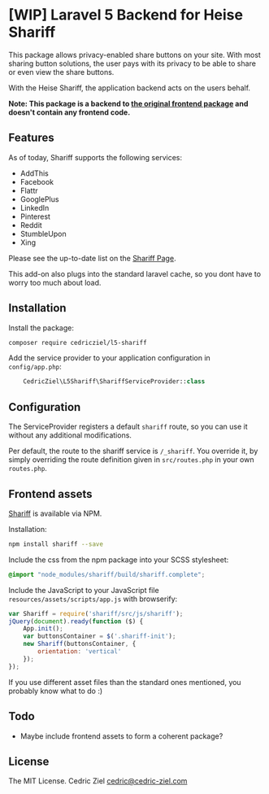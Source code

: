 # [WIP] Laravel 5 Backend for Heise Shariff

This package allows privacy-enabled share buttons on your site. With most sharing button solutions,
the user pays with its privacy to be able to share or even view the share buttons.

With the Heise Shariff, the application backend acts on the users behalf.

**Note: This package is a backend to [the original frontend package](https://github.com/heiseonline/shariff) 
and doesn't contain any frontend code.**

## Features

As of today, Shariff supports the following services:

* AddThis
* Facebook
* Flattr
* GooglePlus
* LinkedIn
* Pinterest
* Reddit
* StumbleUpon
* Xing

Please see the up-to-date list on the [Shariff Page](https://github.com/heiseonline/shariff-backend-php#supported-services).

This add-on also plugs into the standard laravel cache, so you dont have to worry too much about load.

## Installation

Install the package:

```bash
composer require cedricziel/l5-shariff
```

Add the service provider to your application configuration in `config/app.php`:

```php
    CedricZiel\L5Shariff\ShariffServiceProvider::class
```

## Configuration

The ServiceProvider registers a default `shariff` route, so you can use it without any additional modifications.

Per default, the route to the shariff service is `/_shariff`. You override it, by simply overriding the route
definition given in `src/routes.php` in your own `routes.php`.

## Frontend assets

[Shariff](https://github.com/heiseonline/shariff) is available via NPM.

Installation: 

```bash
npm install shariff --save
```

Include the css from the npm package into your SCSS stylesheet:

```scss
@import "node_modules/shariff/build/shariff.complete";
```

Include the JavaScript to your JavaScript file `resources/assets/scripts/app.js` with browserify:

```javascript
var Shariff = require('shariff/src/js/shariff');
jQuery(document).ready(function ($) {
    App.init();
    var buttonsContainer = $('.shariff-init');
    new Shariff(buttonsContainer, {
        orientation: 'vertical'
    });
});
```

If you use different asset files than the standard ones mentioned, you probably know what to do :)

## Todo

* Maybe include frontend assets to form a coherent package?

## License

The MIT License. Cedric Ziel <cedric@cedric-ziel.com>
